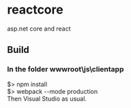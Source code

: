 # reactcore
asp.net core and react
## Build 
### In the folder **wwwroot\js\clientapp**<br/> 
$> npm install<br/>
$> webpack --mode production<br/>
Then Visual Studio as usual.
